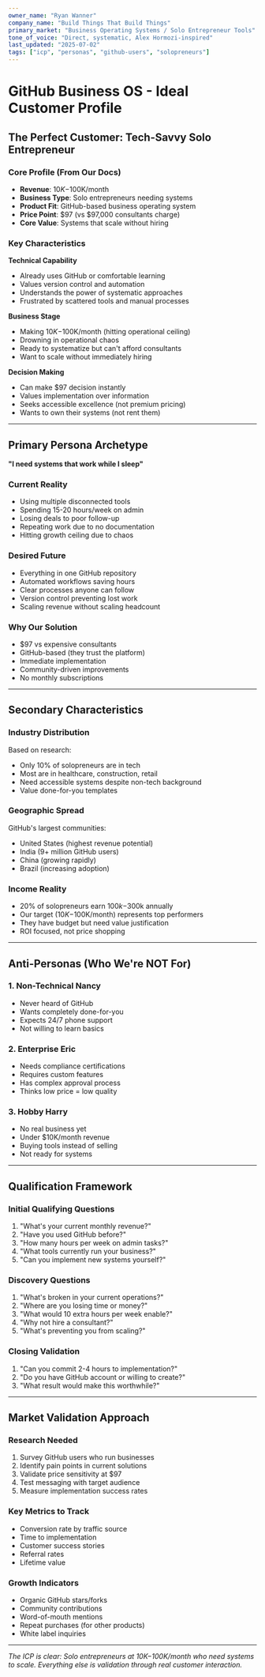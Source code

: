 ```yaml
---
owner_name: "Ryan Wanner"
company_name: "Build Things That Build Things"
primary_market: "Business Operating Systems / Solo Entrepreneur Tools"
tone_of_voice: "Direct, systematic, Alex Hormozi-inspired"
last_updated: "2025-07-02"
tags: ["icp", "personas", "github-users", "solopreneurs"]
---
```


# GitHub Business OS - Ideal Customer Profile

## The Perfect Customer: Tech-Savvy Solo Entrepreneur

### Core Profile (From Our Docs)
- **Revenue**: $10K-$100K/month
- **Business Type**: Solo entrepreneurs needing systems
- **Product Fit**: GitHub-based business operating system
- **Price Point**: $97 (vs $97,000 consultants charge)
- **Core Value**: Systems that scale without hiring

### Key Characteristics

**Technical Capability**
- Already uses GitHub or comfortable learning
- Values version control and automation
- Understands the power of systematic approaches
- Frustrated by scattered tools and manual processes

**Business Stage**
- Making $10K-$100K/month (hitting operational ceiling)
- Drowning in operational chaos
- Ready to systematize but can't afford consultants
- Want to scale without immediately hiring

**Decision Making**
- Can make $97 decision instantly
- Values implementation over information
- Seeks accessible excellence (not premium pricing)
- Wants to own their systems (not rent them)

---

## Primary Persona Archetype

**"I need systems that work while I sleep"**

### Current Reality
- Using multiple disconnected tools
- Spending 15-20 hours/week on admin
- Losing deals to poor follow-up
- Repeating work due to no documentation
- Hitting growth ceiling due to chaos

### Desired Future
- Everything in one GitHub repository
- Automated workflows saving hours
- Clear processes anyone can follow
- Version control preventing lost work
- Scaling revenue without scaling headcount

### Why Our Solution
- $97 vs expensive consultants
- GitHub-based (they trust the platform)
- Immediate implementation
- Community-driven improvements
- No monthly subscriptions

---

## Secondary Characteristics

### Industry Distribution
Based on research:
- Only 10% of solopreneurs are in tech
- Most are in healthcare, construction, retail
- Need accessible systems despite non-tech background
- Value done-for-you templates

### Geographic Spread
GitHub's largest communities:
- United States (highest revenue potential)
- India (9+ million GitHub users)
- China (growing rapidly)
- Brazil (increasing adoption)

### Income Reality
- 20% of solopreneurs earn $100k-$300k annually
- Our target ($10K-$100K/month) represents top performers
- They have budget but need value justification
- ROI focused, not price shopping

---

## Anti-Personas (Who We're NOT For)

### 1. Non-Technical Nancy
- Never heard of GitHub
- Wants completely done-for-you
- Expects 24/7 phone support
- Not willing to learn basics

### 2. Enterprise Eric
- Needs compliance certifications
- Requires custom features
- Has complex approval process
- Thinks low price = low quality

### 3. Hobby Harry
- No real business yet
- Under $10K/month revenue
- Buying tools instead of selling
- Not ready for systems

---

## Qualification Framework

### Initial Qualifying Questions
1. "What's your current monthly revenue?"
2. "Have you used GitHub before?"
3. "How many hours per week on admin tasks?"
4. "What tools currently run your business?"
5. "Can you implement new systems yourself?"

### Discovery Questions
1. "What's broken in your current operations?"
2. "Where are you losing time or money?"
3. "What would 10 extra hours per week enable?"
4. "Why not hire a consultant?"
5. "What's preventing you from scaling?"

### Closing Validation
1. "Can you commit 2-4 hours to implementation?"
2. "Do you have GitHub account or willing to create?"
3. "What result would make this worthwhile?"

---

## Market Validation Approach

### Research Needed
1. Survey GitHub users who run businesses
2. Identify pain points in current solutions
3. Validate price sensitivity at $97
4. Test messaging with target audience
5. Measure implementation success rates

### Key Metrics to Track
- Conversion rate by traffic source
- Time to implementation
- Customer success stories
- Referral rates
- Lifetime value

### Growth Indicators
- Organic GitHub stars/forks
- Community contributions
- Word-of-mouth mentions
- Repeat purchases (for other products)
- White label inquiries

---

*The ICP is clear: Solo entrepreneurs at $10K-$100K/month who need systems to scale. Everything else is validation through real customer interaction.*